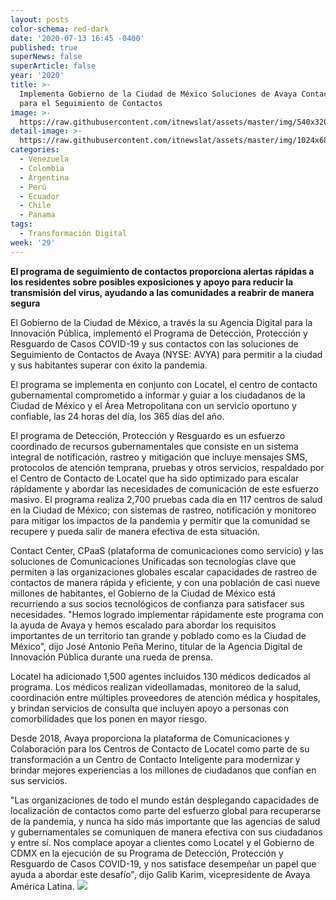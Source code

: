 ```yaml
---
layout: posts
color-schema: red-dark
date: '2020-07-13 16:45 -0400'
published: true
superNews: false
superArticle: false
year: '2020'
title: >-
  Implementa Gobierno de la Ciudad de México Soluciones de Avaya Contact Center
  para el Seguimiento de Contactos 
image: >-
  https://raw.githubusercontent.com/itnewslat/assets/master/img/540x320/Centro-de-Contacto-p.jpg
detail-image: >-
  https://raw.githubusercontent.com/itnewslat/assets/master/img/1024x680/Centro-de-Contacto-g.jpg
categories:
  - Venezuela
  - Colombia
  - Argentina
  - Perú
  - Ecuador
  - Chile
  - Panama
tags:
  - Transformación Digital
week: '29'
---
```

**El programa de seguimiento de contactos proporciona alertas rápidas a los residentes sobre posibles exposiciones y apoyo para reducir la transmisión del virus, ayudando a las comunidades a reabrir de manera segura**

El Gobierno de la Ciudad de México, a través la su Agencia Digital para la Innovación Pública, implementó el Programa de Detección, Protección y Resguardo de Casos COVID-19 y sus contactos con las soluciones de Seguimiento de Contactos de Avaya (NYSE: AVYA) para permitir a la ciudad y sus habitantes superar con éxito la pandemia. 

El programa se implementa en conjunto con Locatel, el centro de contacto gubernamental comprometido a informar y guiar a los ciudadanos de la Ciudad de México y el Área Metropolitana con un servicio oportuno y confiable, las 24 horas del día, los 365 días del año.

El programa de Detección, Protección y Resguardo es un esfuerzo coordinado de recursos gubernamentales que consiste en un sistema integral de notificación, rastreo y mitigación que incluye mensajes SMS, protocolos de atención temprana, pruebas y otros servicios, respaldado por el Centro de Contacto de Locatel que ha sido optimizado para escalar rápidamente y abordar las necesidades de comunicación de este esfuerzo masivo. El programa realiza 2,700 pruebas cada día en 117 centros de salud en la Ciudad de México; con sistemas de rastreo, notificación y monitoreo para mitigar los impactos de la pandemia y permitir que la comunidad se recupere y pueda salir de manera efectiva de esta situación. 

Contact Center, CPaaS (plataforma de comunicaciones como servicio) y las soluciones de Comunicaciones Unificadas son tecnologías clave que permiten a las organizaciones globales escalar capacidades de rastreo de contactos de manera rápida y eficiente, y con una población de casi nueve millones de habitantes, el Gobierno de la Ciudad de México está recurriendo a sus socios tecnológicos de confianza para satisfacer sus necesidades.
"Hemos logrado implementar rápidamente este programa con la ayuda de Avaya y hemos escalado para abordar los requisitos importantes de un territorio tan grande y poblado como es la Ciudad de México", dijo José Antonio Peña Merino, titular de la Agencia Digital de Innovación Pública durante una rueda de prensa.

Locatel ha adicionado 1,500 agentes incluidos 130 médicos dedicados al programa. Los médicos realizan videollamadas, monitoreo de la salud, coordinación entre múltiples proveedores de atención médica y hospitales, y brindan servicios de consulta que incluyen apoyo a personas con comorbilidades que los ponen en mayor riesgo.

Desde 2018, Avaya proporciona la plataforma de Comunicaciones y Colaboración para los Centros de Contacto de Locatel como parte de su transformación a un Centro de Contacto Inteligente para modernizar y brindar mejores experiencias a los millones de ciudadanos que confían en sus servicios.

"Las organizaciones de todo el mundo están desplegando capacidades de localización de contactos como parte del esfuerzo global para recuperarse de la pandemia, y nunca ha sido más importante que las agencias de salud y gubernamentales se comuniquen de manera efectiva con sus ciudadanos y entre sí. Nos complace apoyar a clientes como Locatel y el Gobierno de CDMX en la ejecución de su Programa de Detección, Protección y Resguardo de Casos COVID-19, y nos satisface desempeñar un papel que ayuda a abordar este desafío", dijo Galib Karim, vicepresidente de Avaya América Latina. 
<img src="https://tracker.metricool.com/c3po.jpg?hash=56f88a41e39ab42c063cc51676587a04"/>
